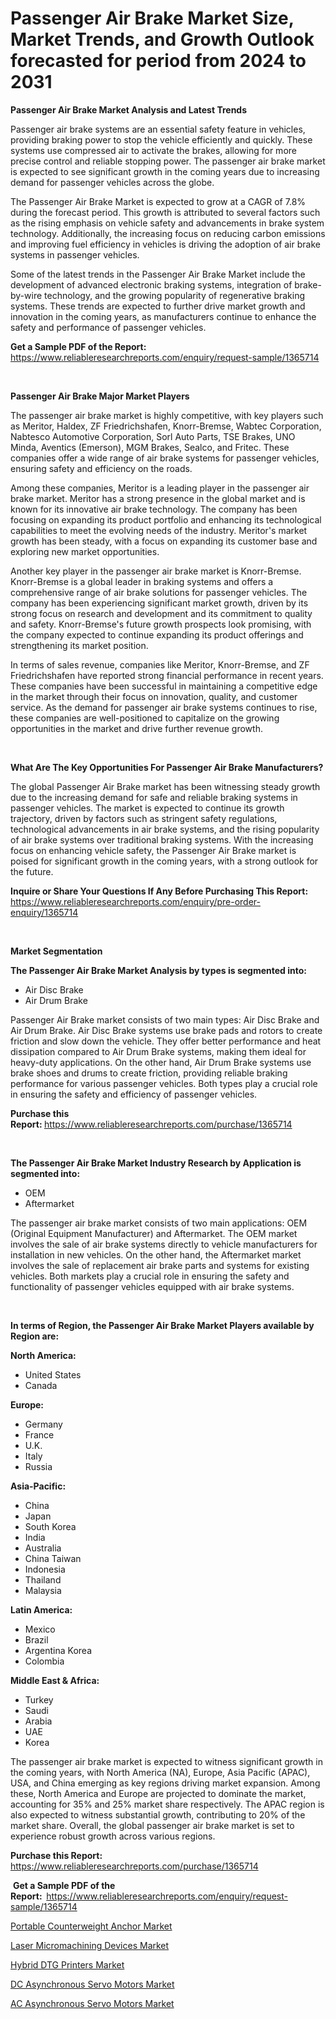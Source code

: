<p><h1>Passenger Air Brake Market Size, Market Trends, and Growth Outlook forecasted for period from 2024 to 2031</h1></p><p><strong>Passenger Air Brake Market Analysis and Latest Trends</strong></p>
<p><p>Passenger air brake systems are an essential safety feature in vehicles, providing braking power to stop the vehicle efficiently and quickly. These systems use compressed air to activate the brakes, allowing for more precise control and reliable stopping power. The passenger air brake market is expected to see significant growth in the coming years due to increasing demand for passenger vehicles across the globe.</p><p>The Passenger Air Brake Market is expected to grow at a CAGR of 7.8% during the forecast period. This growth is attributed to several factors such as the rising emphasis on vehicle safety and advancements in brake system technology. Additionally, the increasing focus on reducing carbon emissions and improving fuel efficiency in vehicles is driving the adoption of air brake systems in passenger vehicles.</p><p>Some of the latest trends in the Passenger Air Brake Market include the development of advanced electronic braking systems, integration of brake-by-wire technology, and the growing popularity of regenerative braking systems. These trends are expected to further drive market growth and innovation in the coming years, as manufacturers continue to enhance the safety and performance of passenger vehicles.</p></p>
<p><strong>Get a Sample PDF of the Report:&nbsp;</strong> <a href="https://www.reliableresearchreports.com/enquiry/request-sample/1365714">https://www.reliableresearchreports.com/enquiry/request-sample/1365714</a></p>
<p>&nbsp;</p>
<p><strong>Passenger Air Brake Major Market Players</strong></p>
<p><p>The passenger air brake market is highly competitive, with key players such as Meritor, Haldex, ZF Friedrichshafen, Knorr-Bremse, Wabtec Corporation, Nabtesco Automotive Corporation, Sorl Auto Parts, TSE Brakes, UNO Minda, Aventics (Emerson), MGM Brakes, Sealco, and Fritec. These companies offer a wide range of air brake systems for passenger vehicles, ensuring safety and efficiency on the roads.</p><p>Among these companies, Meritor is a leading player in the passenger air brake market. Meritor has a strong presence in the global market and is known for its innovative air brake technology. The company has been focusing on expanding its product portfolio and enhancing its technological capabilities to meet the evolving needs of the industry. Meritor's market growth has been steady, with a focus on expanding its customer base and exploring new market opportunities.</p><p>Another key player in the passenger air brake market is Knorr-Bremse. Knorr-Bremse is a global leader in braking systems and offers a comprehensive range of air brake solutions for passenger vehicles. The company has been experiencing significant market growth, driven by its strong focus on research and development and its commitment to quality and safety. Knorr-Bremse's future growth prospects look promising, with the company expected to continue expanding its product offerings and strengthening its market position.</p><p>In terms of sales revenue, companies like Meritor, Knorr-Bremse, and ZF Friedrichshafen have reported strong financial performance in recent years. These companies have been successful in maintaining a competitive edge in the market through their focus on innovation, quality, and customer service. As the demand for passenger air brake systems continues to rise, these companies are well-positioned to capitalize on the growing opportunities in the market and drive further revenue growth.</p></p>
<p>&nbsp;</p>
<p><strong>What Are The Key Opportunities For Passenger Air Brake Manufacturers?</strong></p>
<p><p>The global Passenger Air Brake market has been witnessing steady growth due to the increasing demand for safe and reliable braking systems in passenger vehicles. The market is expected to continue its growth trajectory, driven by factors such as stringent safety regulations, technological advancements in air brake systems, and the rising popularity of air brake systems over traditional braking systems. With the increasing focus on enhancing vehicle safety, the Passenger Air Brake market is poised for significant growth in the coming years, with a strong outlook for the future.</p></p>
<p><strong>Inquire or Share Your Questions If Any Before Purchasing This Report:</strong> <a href="https://www.reliableresearchreports.com/enquiry/pre-order-enquiry/1365714">https://www.reliableresearchreports.com/enquiry/pre-order-enquiry/1365714</a></p>
<p>&nbsp;</p>
<p><strong>Market Segmentation</strong></p>
<p><strong>The Passenger Air Brake Market Analysis by types is segmented into:</strong></p>
<p><ul><li>Air Disc Brake</li><li>Air Drum Brake</li></ul></p>
<p><p>Passenger Air Brake market consists of two main types: Air Disc Brake and Air Drum Brake. Air Disc Brake systems use brake pads and rotors to create friction and slow down the vehicle. They offer better performance and heat dissipation compared to Air Drum Brake systems, making them ideal for heavy-duty applications. On the other hand, Air Drum Brake systems use brake shoes and drums to create friction, providing reliable braking performance for various passenger vehicles. Both types play a crucial role in ensuring the safety and efficiency of passenger vehicles.</p></p>
<p><strong>Purchase this Report:&nbsp;</strong><a href="https://www.reliableresearchreports.com/purchase/1365714">https://www.reliableresearchreports.com/purchase/1365714</a></p>
<p>&nbsp;</p>
<p><strong>The Passenger Air Brake Market Industry Research by Application is segmented into:</strong></p>
<p><ul><li>OEM</li><li>Aftermarket</li></ul></p>
<p><p>The passenger air brake market consists of two main applications: OEM (Original Equipment Manufacturer) and Aftermarket. The OEM market involves the sale of air brake systems directly to vehicle manufacturers for installation in new vehicles. On the other hand, the Aftermarket market involves the sale of replacement air brake parts and systems for existing vehicles. Both markets play a crucial role in ensuring the safety and functionality of passenger vehicles equipped with air brake systems.</p></p>
<p>&nbsp;</p>
<p><strong>In terms of Region, the Passenger Air Brake Market Players available by Region are:</strong></p>
<p>
    <p> <strong> North America: </strong>
        <ul>
            <li>United States</li>
            <li>Canada</li>
        </ul>
        </p> 
    <p> <strong> Europe: </strong>
        <ul>
            <li>Germany</li>
            <li>France</li>
            <li>U.K.</li>
            <li>Italy</li>
            <li>Russia</li>
        </ul>
        </p> 
    <p> <strong> Asia-Pacific: </strong>
        <ul>
            <li>China</li>
            <li>Japan</li>
            <li>South Korea</li>
            <li>India</li>
            <li>Australia</li>
            <li>China Taiwan</li>
            <li>Indonesia</li>
            <li>Thailand</li>
            <li>Malaysia</li>
        </ul>
        </p> 
    <p> <strong> Latin America: </strong>
        <ul>
            <li>Mexico</li>
            <li>Brazil</li>
            <li>Argentina Korea</li>
            <li>Colombia</li>
        </ul>
        </p> 
    <p> <strong> Middle East & Africa: </strong>
        <ul>
            <li>Turkey</li>
            <li>Saudi</li>
            <li>Arabia</li>
            <li>UAE</li>
            <li>Korea</li>
        </ul>
    </p>
    </p>
<p><p>The passenger air brake market is expected to witness significant growth in the coming years, with North America (NA), Europe, Asia Pacific (APAC), USA, and China emerging as key regions driving market expansion. Among these, North America and Europe are projected to dominate the market, accounting for 35% and 25% market share respectively. The APAC region is also expected to witness substantial growth, contributing to 20% of the market share. Overall, the global passenger air brake market is set to experience robust growth across various regions.</p></p>
<p><strong>Purchase this Report: </strong><a href="https://www.reliableresearchreports.com/purchase/1365714">https://www.reliableresearchreports.com/purchase/1365714</a></p>
<p>&nbsp;<strong>Get a Sample PDF of the Report:&nbsp;&nbsp;</strong><a href="https://www.reliableresearchreports.com/enquiry/request-sample/1365714">https://www.reliableresearchreports.com/enquiry/request-sample/1365714</a></p>
<p><strong></strong></p>
<p><p><a href="https://medium.com/@tedbernhard/portable-counterweight-anchor-market-research-report-its-history-and-forecast-2024-to-2031-2c98109393fc">Portable Counterweight Anchor Market</a></p><p><a href="https://medium.com/@tedbernhard/laser-micromachining-devices-market-furnishes-information-on-market-share-market-trends-and-fb4454278b9a">Laser Micromachining Devices Market</a></p><p><a href="https://medium.com/@tedbernhard/hybrid-dtg-printers-market-share-evolution-and-market-growth-trends-2024-2031-44aa9f06a3d4">Hybrid DTG Printers Market</a></p><p><a href="https://medium.com/@tedbernhard/dc-asynchronous-servo-motors-market-insight-market-trends-growth-forecasted-from-2024-to-2031-b68928478869">DC Asynchronous Servo Motors Market</a></p><p><a href="https://medium.com/@tedbernhard/ac-asynchronous-servo-motors-market-outlook-industry-overview-and-forecast-2024-to-2031-c4c5d9f0c9d2">AC Asynchronous Servo Motors Market</a></p></p>
